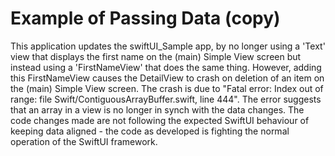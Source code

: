 # Example of Passing Data (copy)
This application updates the swiftUI_Sample app, by no longer using a 'Text' view that displays the first name on the (main) Simple View screen but instead using a 'FirstNameView' that does the same thing. However, adding this FirstNameView causes the DetailView to crash on deletion of an item on the (main) Simple View screen. The crash is due to "Fatal error: Index out of range: file Swift/ContiguousArrayBuffer.swift, line 444". The error suggests that an array in a view is no longer in synch with the data changes. The code changes made are not following the expected SwiftUI behaviour of keeping data aligned - the code as developed is fighting the normal operation of the SwiftUI framework.
